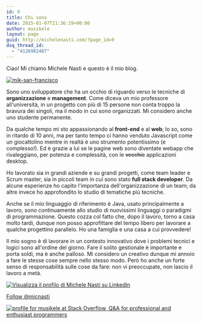 ```yaml
---
id: 9
title: Chi sono
date: 2015-01-07T21:36:19+00:00
author: musikele
layout: page
guid: http://michelenasti.com/?page_id=9
dsq_thread_id:
  - "4126982487"
---
```

Ciao! Mi chiamo Michele Nasti e questo è il mio blog. 

[<img class="aligncenter wp-image-10 size-large" src="https://i1.wp.com/michelenasti.com/wp-content/uploads/2015/01/mik-san-francisco-1024x676.jpeg?fit=640%2C423" alt="mik-san-francisco" srcset="https://i0.wp.com/michelenasti.com/wp-content/uploads/2015/01/mik-san-francisco.jpeg?resize=1024%2C676 1024w, https://i0.wp.com/michelenasti.com/wp-content/uploads/2015/01/mik-san-francisco.jpeg?resize=300%2C198 300w" sizes="(max-width: 640px) 100vw, 640px" data-recalc-dims="1" />](https://i0.wp.com/michelenasti.com/wp-content/uploads/2015/01/mik-san-francisco.jpeg)

Sono uno sviluppatore che ha un occhio di riguardo verso le tecniche di **organizzazione** e **management**. Come diceva un mio professore all'università, in un progetto con più di 15 persone non conta troppo la bravura dei singoli, ma il modo in cui sono organizzati. Mi considero anche uno studente permanente.

Da qualche tempo mi sto appassionando al **front-end** e al **web**; lo so, sono in ritardo di 10 anni, ma per tanto tempo ci hanno venduto Javascript come un giocattolino mentre in realtà è uno strumento potentissimo (e complesso!). Ed è grazie a lui se le pagine web sono diventate webapp che rivaleggiano, per potenza e complessità, con le <del>vecchie</del> applicazioni desktop.

Ho lavorato sia in grandi aziende e su grandi progetti, come team leader e Scrum master, sia in piccoli team in cui sono stato **full stack developer**. Da alcune esperienze ho capito l'importanza dell'organizzazione di un team; da altre invece ho approfondito lo studio di tematiche più tecniche.

Anche se il mio linguaggio di riferimento è Java, usato principalmente a lavoro, sono continuamente allo studio di nuovissimi linguaggi o paradigmi di programmazione. Questo cozza col fatto che, dopo il lavoro, torno a casa molto tardi, dunque non posso approfittare del tempo libero per lavorare a qualche progettino parallelo. Ho una famiglia e una casa a cui provvedere!

Il mio sogno è di lavorare in un contesto innovativo dove i problemi tecnici e logici sono all'ordine del giorno. Fare il solito gestionale è importante e porta soldi, ma è anche palloso. Mi considero un creativo dunque mi annoio a fare le stesse cose sempre nello stesso modo. Però ho anche un forte senso di responsabilità sulle cose da fare: non vi preoccupate, non lascio il lavoro a metà.

[<img src="https://i0.wp.com/static.licdn.com/scds/common/u/img/webpromo/btn_viewmy_160x33_it_IT.png?resize=160%2C33&#038;ssl=1" alt="Visualizza il profilo di Michele Nasti su LinkedIn" border="0" data-recalc-dims="1" />](http://it.linkedin.com/in/michelenasti)
  
<a class="twitter-follow-button" href="https://twitter.com/micnasti" data-show-count="false" data-size="large">Follow @micnasti</a>





[<img title="profile for musikele at Stack Overflow, Q&A for professional and enthusiast programmers" src="https://i0.wp.com/stackoverflow.com/users/flair/1020090.png?resize=208%2C58" alt="profile for musikele at Stack Overflow, Q&A for professional and enthusiast programmers" data-recalc-dims="1" />](http://stackoverflow.com/users/1020090/musikele) 

<div class="buzz" style="position: relative; padding-bottom: 90%; padding-top: 70px; height: 0; overflow: hidden;">
</div>